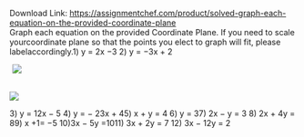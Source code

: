 Download Link: https://assignmentchef.com/product/solved-graph-each-equation-on-the-provided-coordinate-plane
<br>
Graph each equation on the provided Coordinate Plane. If you need to scale yourcoordinate plane so that the points you elect to graph will fit, please labelaccordingly.1) y = 2x −3                                                                                       2) y = −3x + 2

<img decoding="async" data-recalc-dims="1" data-src="https://i0.wp.com/www.ankitcodinghub.com/wp-content/uploads/2017/07/626.png?w=980&amp;ssl=1" class="lazyload" src="data:image/gif;base64,R0lGODlhAQABAAAAACH5BAEKAAEALAAAAAABAAEAAAICTAEAOw==">

 <noscript>

  <img decoding="async" src="https://i0.wp.com/www.ankitcodinghub.com/wp-content/uploads/2017/07/626.png?w=980&amp;ssl=1" data-recalc-dims="1">

 </noscript>                                                          <img decoding="async" data-recalc-dims="1" data-src="https://i0.wp.com/www.ankitcodinghub.com/wp-content/uploads/2017/07/270.png?w=980&amp;ssl=1" class="lazyload" src="data:image/gif;base64,R0lGODlhAQABAAAAACH5BAEKAAEALAAAAAABAAEAAAICTAEAOw==">

 <noscript>

  <img decoding="async" src="https://i0.wp.com/www.ankitcodinghub.com/wp-content/uploads/2017/07/270.png?w=980&amp;ssl=1" data-recalc-dims="1">

 </noscript>3) y = 12x − 5 4) y = − 23x + 45) x + y = 4 6) y = 37) 2x − y = 3 8) 2x + 4y = 89) x +1= −5 10)3x − 5y =1011) 3x + 2y = 7 12) 3x − 12y = 2